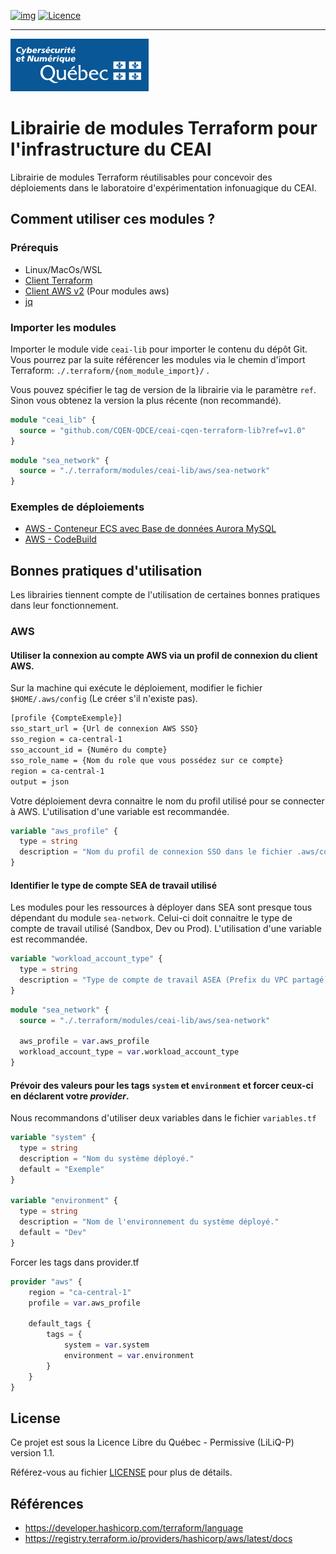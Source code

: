 <!-- ENTETE -->
[![img](https://img.shields.io/badge/Lifecycle-Experimental-339999)](https://www.quebec.ca/gouv/politiques-orientations/vitrine-numeriqc/accompagnement-des-organismes-publics/demarche-conception-services-numeriques)
[![Licence](https://img.shields.io/badge/License-LiLiQ--P-blue)]([Licence](/LICENSE))

---
![MCN](https://github.com/CQEN-QDCE/.github/blob/main/images/mcn.png)
<!-- FIN ENTETE -->

# Librairie de modules Terraform pour l'infrastructure du CEAI

Librairie de modules Terraform réutilisables pour concevoir des déploiements dans le laboratoire d'expérimentation infonuagique du CEAI.

## Comment utiliser ces modules ?

### Prérequis

* Linux/MacOs/WSL
* [Client Terraform](https://learn.hashicorp.com/terraform/getting-started/install)
* [Client AWS v2](https://docs.aws.amazon.com/cli/latest/userguide/install-cliv2.html) (Pour modules aws)
* [jq](https://stedolan.github.io/jq/download/)

### Importer les modules

Importer le module vide `ceai-lib` pour importer le contenu du dépôt Git. Vous pourrez par la suite référencer les modules via le chemin d'import Terraform: `./.terraform/{nom_module_import}/` .

Vous pouvez spécifier le tag de version de la librairie via le paramètre `ref`. Sinon vous obtenez la version la plus récente (non recommandé).

```terraform
module "ceai_lib" {
  source = "github.com/CQEN-QDCE/ceai-cqen-terraform-lib?ref=v1.0"
}
```

```terraform
module "sea_network" {
  source = "./.terraform/modules/ceai-lib/aws/sea-network"
}
```

### Exemples de déploiements

 * [AWS - Conteneur ECS avec Base de données Aurora MySQL](/examples/aws-sea/)
 * [AWS - CodeBuild](examples/aws-codebuild/)


## Bonnes pratiques d'utilisation

Les librairies tiennent compte de l'utilisation de certaines bonnes pratiques dans leur fonctionnement.

### AWS

#### Utiliser la connexion au compte AWS via un profil de connexion du client AWS.

Sur la machine qui exécute le déploiement, modifier le fichier` $HOME/.aws/config` (Le créer s'il n'existe pas).

```bash
[profile {CompteExemple}]
sso_start_url = {Url de connexion AWS SSO}
sso_region = ca-central-1
sso_account_id = {Numéro du compte}
sso_role_name = {Nom du role que vous possédez sur ce compte}
region = ca-central-1
output = json
```

Votre déploiement devra connaitre le nom du profil utilisé pour se connecter à AWS. L'utilisation d'une variable est recommandée.

```terraform
variable "aws_profile" {
  type = string
  description = "Nom du profil de connexion SSO dans le fichier .aws/config du poste qui exécute le déploiement"
}
```
#### Identifier le type de compte SEA de travail utilisé

Les modules pour les ressources à déployer dans SEA sont presque tous dépendant du module `sea-network`. Celui-ci doit connaitre le type de compte de travail utilisé (Sandbox, Dev ou Prod). L'utilisation d'une variable est recommandée.

```terraform
variable "workload_account_type" {
  type = string
  description = "Type de compte de travail ASEA (Prefix du VPC partagé) [Sandbox, Dev, Prod]"
}
```

```terraform
module "sea_network" {
  source = "./.terraform/modules/ceai-lib/aws/sea-network"
  
  aws_profile = var.aws_profile
  workload_account_type = var.workload_account_type
}
```

#### Prévoir des valeurs pour les tags `system` et `environment` et forcer ceux-ci en déclarent votre *provider*.

Nous recommandons d'utiliser deux variables dans le fichier `variables.tf`
```terraform
variable "system" {
  type = string
  description = "Nom du système déployé."
  default = "Exemple"
}

variable "environment" {
  type = string
  description = "Nom de l'environnement du système déployé."
  default = "Dev"
}
```

Forcer les tags dans provider.tf
```terraform
provider "aws" {
    region = "ca-central-1"
    profile = var.aws_profile

    default_tags {
        tags = {
            system = var.system
            environment = var.environment
        }
    }
}
```

## License

Ce projet est sous la Licence Libre du Québec - Permissive (LiLiQ-P) version 1.1.

Référez-vous au fichier [LICENSE](LICENSE) pour plus de détails.

## Références

* https://developer.hashicorp.com/terraform/language
* https://registry.terraform.io/providers/hashicorp/aws/latest/docs
